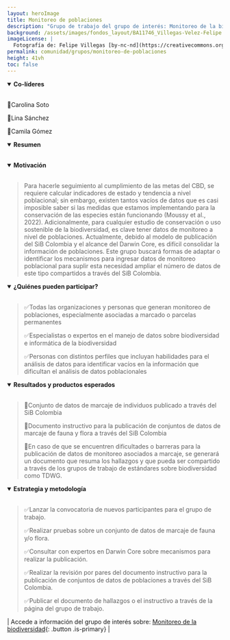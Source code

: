 ```yaml
---
layout: heroImage
title: Monitoreo de poblaciones
description: "Grupo de trabajo del grupo de interés: Monitoreo de la biodiversidad."
background: /assets/images/fondos_layout/BA11746_Villegas-Velez-Felipe.jpg
imageLicense: |
  Fotografía de: Felipe Villegas [by-nc-nd](https://creativecommons.org/licenses/by-nc-nd/2.0/) 
permalink: comunidad/grupos/monitoreo-de-poblaciones
height: 41vh
toc: false
---
```




<details id="colideres" open>
    <summary markdown="span"><b>Co-líderes</b></summary>
<br>

<p>🔹Carolina Soto</p>
<p>🔹Lina Sánchez</p>
<p>🔹Camila Gómez</p>
</details>


<details id="resumen" open>
    <summary markdown="span"><b>Resumen</b></summary>
<br>

<blockquote>
<p></p>
</blockquote>

</details>


<details id="motivacion" open>
    <summary markdown="span"><b>Motivación</b></summary>
<br>

<blockquote>
<p>Para hacerle seguimiento al cumplimiento de las metas del CBD, se requiere calcular indicadores de estado y tendencia a nivel poblacional; sin embargo, existen tantos vacíos de datos que es casi imposible saber si las medidas que estamos implementando para la conservación de las especies  están funcionando (Moussy et al., 2022). Adicionalmente, para cualquier estudio de conservación o uso sostenible de la biodiversidad, es clave tener datos de monitoreo a nivel de poblaciones. Actualmente, debido al modelo de publicación del SiB Colombia y el alcance del Darwin Core, es difícil consolidar la información de poblaciones. Este grupo buscará formas de adaptar o identificar los mecanismos para ingresar datos de monitoreo poblacional para suplir esta necesidad ampliar el número de datos de este tipo compartidos a través del SiB Colombia.</p>
</blockquote>

</details>


<details id="participación" open>
    <summary markdown="span"><b>¿Quiénes pueden participar?</b></summary>
<br>

<blockquote>
<p>✅Todas las organizaciones y personas que generan monitoreo de poblaciones, especialmente asociadas a marcado o parcelas permanentes</p>
<p>✅Especialistas o expertos en el manejo de datos sobre biodiversidad e informática de la biodiversidad</p>
<p>✅Personas con distintos perfiles que incluyan habilidades para el análisis de datos para identificar vacíos en la información que dificultan el análisis de datos poblacionales</p>
</blockquote>

</details>

<details id="resultados" open>
    <summary markdown="span"><b>Resultados y productos esperados</b></summary>
<br>

<blockquote>
<p>🔹Conjunto de datos de marcaje de individuos publicado a través del SiB Colombia</p>
<p>🔹Documento instructivo para la publicación de conjuntos de datos de marcaje de fauna y flora a través del SiB Colombia</p>
<p>🔹En caso de que se encuentren dificultades o barreras para la publicación de datos de monitoreo asociados a marcaje, se generará un documento que resuma los hallazgos y que pueda ser compartido a través de los grupos de trabajo de estándares sobre biodiversidad como TDWG.</p>
</blockquote>

</details>


<details id="estrategia" open>
    <summary markdown="span"><b>Estrategia y metodología</b></summary>
<br>

<blockquote>
<p>✅Lanzar la convocatoria de nuevos participantes para el grupo de trabajo.</p>
<p>✅Realizar pruebas sobre un conjunto de datos de marcaje de fauna y/o flora.</p>
<p>✅Consultar con expertos en Darwin Core sobre mecanismos para realizar la publicación.</p>
<p>✅Realizar la revisión por pares del documento instructivo para la publicación de conjuntos de datos de poblaciones a través del SiB Colombia.</p>
<p>✅Publicar el documento de hallazgos o el instructivo a través de la página del grupo de trabajo.</p>
</blockquote>

</details>

| Accede a información del grupo de interés sobre: [Monitoreo de la biodiversidad](/comunidad/grupos/participar-grupos-de-interes){: .button .is-primary} |
